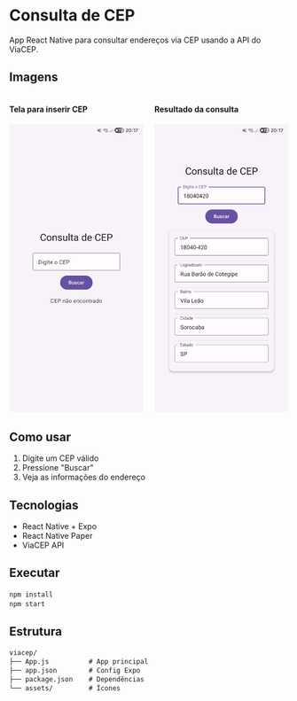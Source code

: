 # Consulta de CEP

App React Native para consultar endereços via CEP usando a API do ViaCEP.

## Imagens

<div style="display: flex; gap: 20px; align-items: center;">
  <div>
    <h4>Tela para inserir CEP</h4>
    <img src="docs/images/tela-inicial.jpeg" width="300" alt="Tela Inicial">
  </div>
  <div>
    <h4>Resultado da consulta</h4>
    <img src="docs/images/tela-resultado-consulta.jpeg" width="300" alt="Resultado da Consulta">
  </div>
</div>

## Como usar

1. Digite um CEP válido
2. Pressione "Buscar"
3. Veja as informações do endereço

## Tecnologias

- React Native + Expo
- React Native Paper
- ViaCEP API

## Executar

```bash
npm install
npm start
```

## Estrutura

```
viacep/
├── App.js          # App principal
├── app.json        # Config Expo
├── package.json    # Dependências
└── assets/         # Ícones
```